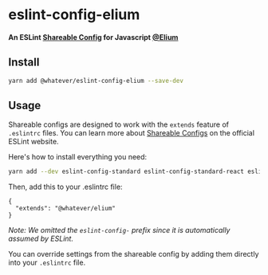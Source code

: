 # eslint-config-elium

#### An ESLint [Shareable Config](http://eslint.org/docs/developer-guide/shareable-configs) for Javascript [@Elium](https://elium.com)

## Install
```bash
yarn add @whatever/eslint-config-elium --save-dev
```

## Usage

Shareable configs are designed to work with the `extends` feature of `.eslintrc` files.
You can learn more about [Shareable Configs](http://eslint.org/docs/developer-guide/shareable-configs) on the official ESLint website.

Here's how to install everything you need:

```bash
yarn add --dev eslint-config-standard eslint-config-standard-react eslint-plugin-standard eslint-plugin-promise eslint-plugin-import eslint-plugin-react
```

Then, add this to your .eslintrc file:

```
{
  "extends": "@whatever/elium"
}
```

*Note: We omitted the `eslint-config-` prefix since it is automatically assumed by ESLint.*

You can override settings from the shareable config by adding them directly into your
`.eslintrc` file.

